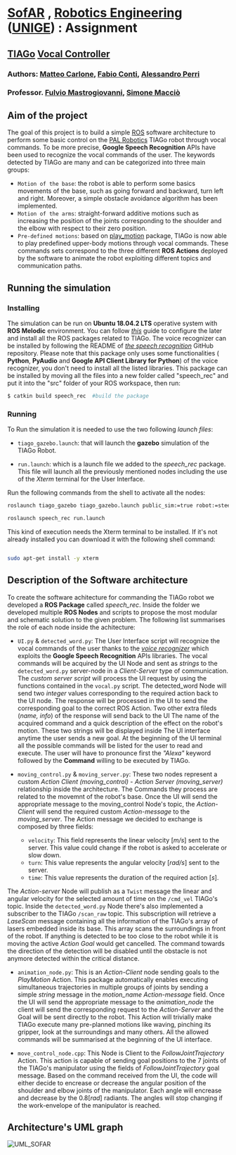 #  [SofAR](https://corsi.unige.it/off.f/2020/ins/43589) , [Robotics Engineering](https://courses.unige.it/10635) ([UNIGE](https://unige.it/it/)) : Assignment
## [TIAGo](https://pal-robotics.com/robots/tiago/) [Vocal Controller](https://github.com/Uberi/speech_recognition)
### Authors: [Matteo Carlone](https://github.com/MatteoCarlone), [Fabio Conti](https://github.com/Fabioconti99), [Alessandro Perri](https://github.com/PerriAlessandro)
### Professor. [Fulvio Mastrogiovanni](https://rubrica.unige.it/personale/UkNHWFhr), [Simone Macciò](https://rubrica.unige.it/personale/UUNAWFho)



__Aim of the project__
----------------------
The goal of this project is to build a simple [ROS](https://www.ros.org) software architecture to perform some basic control on the [PAL Robotics](https://github.com/pal-robotics) TIAGo robot through vocal commands. To be more precise, __Google Speech Recognition__ APIs have been used to recognize the vocal commands of the user. The keywords detected by TIAGo are many and can be categorized into three main groups:
- `Motion of the base`: the robot is able to perform some basics movements of the base, such as going forward and backward, turn left and right. Moreover, a simple obstacle avoidance algorithm has been implemented.
- `Motion of the arms`: straight-forward additive motions such as increasing the position of the joints corresponding to the shoulder and the elbow with respect to their zero position.
- `Pre-defined motions`: based on [play_motion](http://wiki.ros.org/Robots/TIAGo/Tutorials/motions/play_motion) package, TIAGo is now able to play predefined upper-body motions through vocal commands.
These commands sets correspond to the three different **ROS Actions** deployed by the software to animate the robot exploiting different topics and communication paths.


__Running the simulation__
----------------------

### Installing 

The simulation can be run on __Ubuntu 18.04.2 LTS__ operative system with __ROS Melodic__ environment. You can follow [*this*](http://wiki.ros.org/Robots/TIAGo/Tutorials/Installation/InstallUbuntuAndROS) guide to configure the later and install all the ROS packages related to TIAGo.
The voice recognizer can be installed by following the README of [*the speech recognition*](https://github.com/Uberi/speech_recognition#readme) GitHub repository. Please note that this package only uses some functionalities ( __Python__, __PyAudio__ and __Google API Client Library for Python__) of the voice recognizer, you don't need to install all the listed libraries.
This package can be installed by moving all the files into a new folder called "speech_rec" and put it into the "src" folder of your ROS workspace, then run:

```bash
$ catkin build speech_rec  #build the package
```

### Running

To Run the simulation it is needed to use the two following *launch files*:

* `tiago_gazebo.launch`: that will launch the **gazebo** simulation of the TIAGo Robot.

* `run.launch`: which is a launch file we added to the *speech_rec* package. This file will launch all the previously mentioned nodes including the use of the *Xterm* terminal for the User Interface.

Run the following commands from the shell to activate all the nodes:

```bash
roslaunch tiago_gazebo tiago_gazebo.launch public_sim:=true robot:=steel

roslaunch speech_rec run.launch
```

This kind of execution needs the Xterm terminal to be installed. If it's not already installed you can download it with the following shell command:

```bash

sudo apt-get install -y xterm
```


__Description of the Software architecture__
----------------------
To create the software achitecture for commanding the TIAGo robot we developed a **ROS Package** called *speech_rec*. Inside the folder we developed multiple **ROS Nodes** and scripts to propose the most modular and schematic solution to the given problem.
The following list summarises the role of each node inside the achitecture:

* `UI.py` & `detected_word.py`: The User Interface script will recognize the vocal commands of the user thanks to the [*voice recognizer*](https://github.com/Uberi/speech_recognition) which exploits the __Google Speech Recognition__ APIs libraries. The vocal commands will be acquired by the UI Node and sent as *strings* to the `detected_word.py` server-node in a *Client-Server* type of communication. 
The *custom server script* will process the UI request by using the functions contained in the `vocal.py` script. 
The detected_word Node will send two *integer* values corresponding to the required action back to the UI node. The response will be processed in the UI to send the corresponding goal to the correct ROS Action. Two other extra fileds (*name, info*) of the response will send back to the UI The name of the acquired command and a quick description of the effect on the robot's motion. These two strings will be displayed inside The UI interface anytime the user sends a new goal. At the beginning of the UI terminal all the possible commands will be listed for the user to read and execute. The user will have to pronounce first the *"Alexa"* keyword followed by the **Command** willing to be executed by TIAGo.

* `moving_control.py` & `moving_server.py`: These two nodes represent a custom *Action Client (moving_control)* - *Action Server (moving_server)* relationship inside the architecture. The Commands they process are related to the movemnt of the robot's base. Once the UI will send the appropriate message to the moving_control Node's topic, the *Action-Client* will send the required custom *Action-message* to the *moving_server*. The Action message we decided to exchange is composed by three fields:

	* `velocity`: This field represents the linear velocity [*m/s*] sent to the server. This value could change if the robot is asked to accelerate or slow down. 
	* `turn`: This value represents the angular velocity [*rad/s*] sent to the server.
	* `time`: This value represents the duration of the required action [*s*].

The *Action-server* Node will publish as a `Twist` message the linear and angular velocity for the selected amount of time on the `/cmd_vel` TIAGo's topic. Inside the `detected_word.py` Node there's also implemented a subscriber to the TIAGo `/scan_raw` topic. This subscription will retrieve a *LaseScan* message containing all the information of the TIAGo's array of lasers embedded inside its base. This array scans the surroundings in front of the robot. If anything is detected to be too close to the robot while it is moving the active *Action Goal* would get cancelled. The command towards the direction of the detection will be disabled until the obstacle is not anymore detected within the critical distance.

* `animation_node.py`: This is an *Action-Client* node sending goals to the *PlayMotion* Action. This package automatically enables executing simultaneous trajectories in multiple groups of joints by sending a simple *string* message in the *motion_name Action-message* field. Once the UI will send the appropriate message to the *animation_node* the client will send the corresponding request to the *Action-Server* and the Goal will be sent directly to the robot. This Action will trivially make TIAGo execute many pre-planned motions like waving, pinching its gripper, look at the surroundings and many others. All the allowed commands will be summarised at the beginning of the UI interface.

* `move_control_node.cpp`: This Node is Client to the *FollowJointTrajectory* Action. This action is capable of sending goal positions to the 7 joints of the TIAGo's manipulator using the fields of *FollowJointTrajectory* goal message. Based on the command received from the UI, the code will either decide to encrease or decrease the angular position of the shoulder and elbow joints of the manipulator. Each angle will encrease and decrease by the 0.8[*rad*] radiants. The angles will stop changing if the work-envelope of the manipulator is reached.



__Architecture's UML graph__
----------------------
![UML_SOFAR](https://user-images.githubusercontent.com/91262561/178113886-e9cc1c60-a8fc-42c3-a434-af929e569ccc.png)

